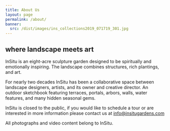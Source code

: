 ```yaml
---
title: About Us
layout: page
permalink: /about/
banner:
  src: /dist/images/ins_collections2019_071719_301.jpg
---
```

## where landscape meets art

InSitu is an eight-acre sculpture garden designed to be spiritually and emotionally inspiring. The landscape combines structures, rich plantings, and art. 

For nearly two decades InSitu has been a collaborative space between landscape designers, artists, and its owner and creative director.  An outdoor sketchbook featuring terraces, portals, arbors, walls, water features, and many hidden seasonal gems.

InSitu is closed to the public, if you would like to schedule a tour or are interested in more information please contact us at <a class="text-green-800 font-medium underline" href="info@insitugardens.com">info@insitugardens.com</a>

All photographs and video content belong to InSitu.
